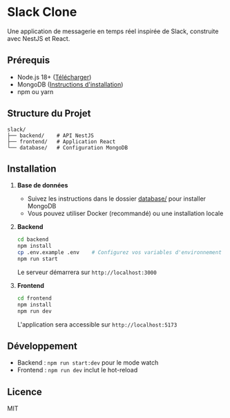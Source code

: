 # Slack Clone

Une application de messagerie en temps réel inspirée de Slack, construite avec NestJS et React.

## Prérequis

- Node.js 18+ ([Télécharger](https://nodejs.org/))
- MongoDB ([Instructions d'installation](database/README.md))
- npm ou yarn

## Structure du Projet

```
slack/
├── backend/    # API NestJS
├── frontend/   # Application React
└── database/   # Configuration MongoDB
```

## Installation

1. **Base de données**
   - Suivez les instructions dans le dossier [database/](database/README.md) pour installer MongoDB
   - Vous pouvez utiliser Docker (recommandé) ou une installation locale

2. **Backend**
   ```bash
   cd backend
   npm install
   cp .env.example .env    # Configurez vos variables d'environnement
   npm run start
   ```
   Le serveur démarrera sur `http://localhost:3000`

3. **Frontend**
   ```bash
   cd frontend
   npm install
   npm run dev
   ```
   L'application sera accessible sur `http://localhost:5173`

## Développement

- Backend : `npm run start:dev` pour le mode watch
- Frontend : `npm run dev` inclut le hot-reload

## Licence

MIT
